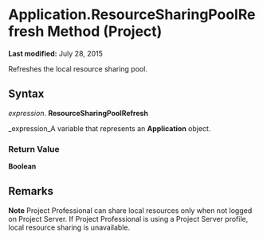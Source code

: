 
# Application.ResourceSharingPoolRefresh Method (Project)

 **Last modified:** July 28, 2015

Refreshes the local resource sharing pool.

## Syntax

 _expression_. **ResourceSharingPoolRefresh**

 _expression_A variable that represents an  **Application** object.


### Return Value

 **Boolean**


## Remarks




 **Note**  Project Professional can share local resources only when not logged on Project Server. If Project Professional is using a Project Server profile, local resource sharing is unavailable.

